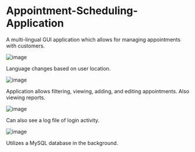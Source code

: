 # Appointment-Scheduling-Application
A multi-lingual GUI application which allows for managing appointments with customers.

![image](https://user-images.githubusercontent.com/69401254/156081197-d9b6613d-c285-4776-ad7f-3dfd35c115eb.png)

Language changes based on user location.

![image](https://user-images.githubusercontent.com/69401254/156081261-6733f49b-052d-4601-b7fe-b341031eb223.png)

Application allows filtering, viewing, adding, and editing appointments. Also viewing reports. 

![image](https://user-images.githubusercontent.com/69401254/156081416-6178b7f3-2373-4449-9c4a-86a47591bdcd.png)

Can also see a log file of login activity.

![image](https://user-images.githubusercontent.com/69401254/156081532-665377d4-e0ab-477d-adc6-98a03959a05d.png)

Utilizes a MySQL database in the background. 
